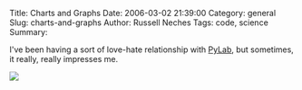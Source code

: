 Title: Charts and Graphs
Date: 2006-03-02 21:39:00
Category: general
Slug: charts-and-graphs
Author: Russell Neches
Tags: code, science
Summary: 


I've been having a sort of love-hate relationship with
[PyLab](http://matplotlib.sourceforge.net/), but sometimes, it really,
really impresses me.

[![](http://vort.org/media/images/pretty_contours_small.png)](http://vort.org/media/images/pretty_contours.png)
